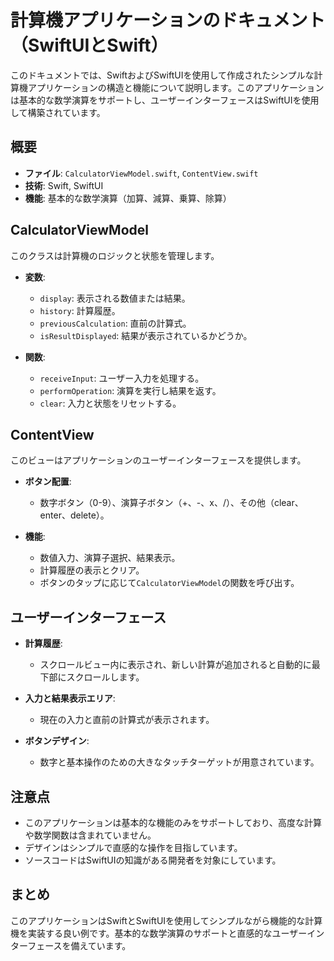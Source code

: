 # 計算機アプリケーションのドキュメント（SwiftUIとSwift）

このドキュメントでは、SwiftおよびSwiftUIを使用して作成されたシンプルな計算機アプリケーションの構造と機能について説明します。このアプリケーションは基本的な数学演算をサポートし、ユーザーインターフェースはSwiftUIを使用して構築されています。

## 概要

- **ファイル**: `CalculatorViewModel.swift`, `ContentView.swift`
- **技術**: Swift, SwiftUI
- **機能**: 基本的な数学演算（加算、減算、乗算、除算）

## CalculatorViewModel

このクラスは計算機のロジックと状態を管理します。

- **変数**:
  - `display`: 表示される数値または結果。
  - `history`: 計算履歴。
  - `previousCalculation`: 直前の計算式。
  - `isResultDisplayed`: 結果が表示されているかどうか。

- **関数**:
  - `receiveInput`: ユーザー入力を処理する。
  - `performOperation`: 演算を実行し結果を返す。
  - `clear`: 入力と状態をリセットする。

## ContentView

このビューはアプリケーションのユーザーインターフェースを提供します。

- **ボタン配置**:
  - 数字ボタン（0-9）、演算子ボタン（+、-、x、/）、その他（clear、enter、delete）。

- **機能**:
  - 数値入力、演算子選択、結果表示。
  - 計算履歴の表示とクリア。
  - ボタンのタップに応じて`CalculatorViewModel`の関数を呼び出す。

## ユーザーインターフェース

- **計算履歴**:
  - スクロールビュー内に表示され、新しい計算が追加されると自動的に最下部にスクロールします。

- **入力と結果表示エリア**:
  - 現在の入力と直前の計算式が表示されます。

- **ボタンデザイン**:
  - 数字と基本操作のための大きなタッチターゲットが用意されています。

## 注意点

- このアプリケーションは基本的な機能のみをサポートしており、高度な計算や数学関数は含まれていません。
- デザインはシンプルで直感的な操作を目指しています。
- ソースコードはSwiftUIの知識がある開発者を対象にしています。

## まとめ

このアプリケーションはSwiftとSwiftUIを使用してシンプルながら機能的な計算機を実装する良い例です。基本的な数学演算のサポートと直感的なユーザーインターフェースを備えています。
